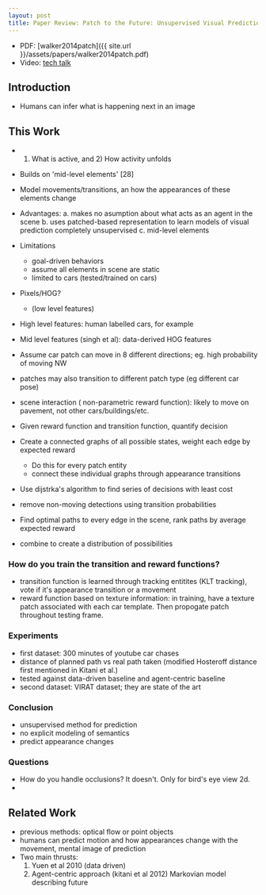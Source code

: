 ```yaml
---
layout: post
title: Paper Review: Patch to the Future: Unsupervised Visual Prediction (walker2014patch)
---
```


- PDF: [walker2014patch]({{ site.url }}/assets/papers/walker2014patch.pdf)
- Video: [tech talk](http://techtalks.tv/talks/patch-to-the-future-unsupervised-visual-prediction/60335/)

## Introduction

- Humans can infer what is happening next in an image

## This Work

- 1) What is active, and 2) How activity unfolds
- Builds on 'mid-level elements' [28]
- Model movements/transitions, an how the appearances of these elements change
- Advantages: 
    a. makes no asumption about what acts as an agent in the scene
    b. uses patched-based representation to learn models of visual prediction completely unsupervised
    c. mid-level elements
- Limitations
    - goal-driven behaviors
    - assume all elements in scene are static
    - limited to cars (tested/trained on cars)
- Pixels/HOG?
    - (low level features)
- High level features: human labelled cars, for example
- Mid level features (singh et al): data-derived HOG features

- Assume car patch can move in 8 different directions; eg. high probability of moving NW
- patches may also transition to different patch type (eg different car pose)
- scene interaction ( non-parametric reward function): likely to move on pavement, not other cars/buildings/etc.

- Given reward function and transition function, quantify decision
- Create a connected graphs of all possible states, weight each edge by expected reward
    - Do this for every patch entity
    - connect these individual graphs through appearance transitions
    
- Use dijstrka's algorithm to find series of decisions with least cost
- remove non-moving detections using transition probabilities
- Find optimal paths to every edge in the scene, rank paths by average expected reward
- combine to create a distribution of possibilities

### How do you train the transition and reward functions?

- transition function is learned through tracking entitites (KLT tracking), vote if it's appearance transition or a movement
- reward function based on texture information: in training, have a texture patch associated with each car template. Then propogate patch throughout testing frame. 

### Experiments

- first dataset: 300 minutes of youtube car chases
- distance of planned path vs real path taken (modified Hosteroff distance first mentioned in Kitani et al.)
- tested against data-driven baseline and agent-centric baseline
- second dataset: VIRAT dataset; they are state of the art

### Conclusion

- unsupervised method for prediction
- no explicit modeling of semantics
- predict appearance changes

### Questions

- How do you handle occlusions? It doesn't. Only for bird's eye view 2d.
- 

## Related Work

- previous methods: optical flow or point objects
- humans can predict motion and how appearances change with the movement, mental image of prediction
- Two main thrusts:
    1. Yuen et al 2010 (data driven)
    2. Agent-centric approach (kitani et al 2012) Markovian model describing future



